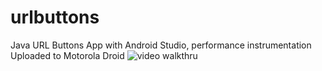 # urlbuttons
Java URL Buttons App with Android Studio, performance instrumentation
Uploaded to Motorola Droid
![video walkthru](http://davidjyoung.com/cmg/androidgif4.gif)
